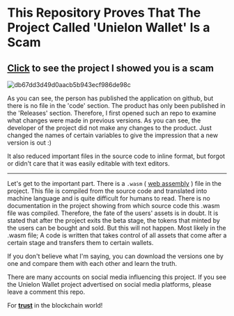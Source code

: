 # This Repository Proves That The Project Called 'Unielon Wallet' Is a Scam

## [Click](https://github.com/unielon-org/unielon-wallet) to see the project I showed you is a scam

![db67dd3d49d0aacb5b943ecf986de98c](https://github.com/tatlilimon/Scam-project-report--unielon-wallet/assets/43828285/7311c1df-095a-4f18-a0f3-53c0b26ffe8b)


As you can see, the person has published the application on github, but there is no file in the 'code' section. The product has only been published in the 'Releases' section. Therefore, I first opened such an repo to examine what changes were made in previous versions. As you can see, the developer of the project did not make any changes to the product. Just changed the names of certain variables to give the impression that a new version is out :)

It also reduced important files in the source code to inline format, but forgot or didn't care that it was easily editable with text editors.

* * *

Let's get to the important part. There is a `.wasm` ( [web assembly](https://webassembly.org/) ) file in the project. This file is compiled from the source code and translated into machine language and is quite difficult for humans to read. There is no documentation in the project showing from which source code this .wasm file was compiled. Therefore, the fate of the users' assets is in doubt. It is stated that after the project exits the beta stage, the tokens that minted by the users can be bought and sold. But this will not happen. Most likely in the .wasm file; A code is written that takes control of all assets that come after a certain stage and transfers them to certain wallets.

If you don't believe what I'm saying, you can download the versions one by one and compare them with each other and learn the truth.

There are many accounts on social media influencing this project. If you see the Unielon Wallet project advertised on social media platforms, please leave a comment this repo.

For <ins>**trust**</ins> in the blockchain world!
